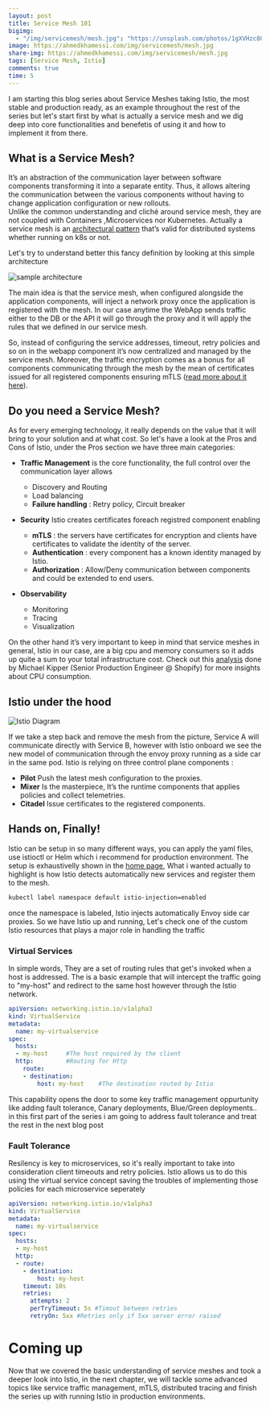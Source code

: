 ```yaml
---
layout: post
title: Service Mesh 101
bigimg:
  - "/img/servicemesh/mesh.jpg": "https://unsplash.com/photos/1gXVHzc8024"
image: https://ahmedkhamessi.com/img/servicemesh/mesh.jpg
share-img: https://ahmedkhamessi.com/img/servicemesh/mesh.jpg
tags: [Service Mesh, Istio]
comments: true
time: 5
---
```

I am starting this blog series about Service Meshes taking Istio, the most stable and production ready, as an example throughout the rest of the series but let's start first by what is actually a service mesh and we dig deep into core functionalities and benefetis of using it and how to implement it from there. 

## What is a Service Mesh?

It’s an abstraction of the communication layer between software components transforming it into a separate entity. Thus, it allows altering the communication between the various components without having to change application configuration or new rollouts.  
Unlike the common understanding and cliché around service mesh, they are not coupled with Containers ,Microservices nor Kubernetes. Actually a service mesh is an [architectural pattern](https://docs.microsoft.com/en-us/dotnet/architecture/cloud-native/service-mesh-communication-infrastructure) that’s valid for distributed systems whether running on k8s or not.

Let's try to understand better this fancy definition by looking at this simple architecture

![sample architecture](https://ahmedkhamessi.com/img/servicemesh/service-mesh-generalarchitecture.png)

The main idea is that the service mesh, when configured alongside the application components, will inject a network proxy once the application is registered with the mesh. In our case anytime the WebApp sends traffic either to the DB or the API it will go through the proxy and it will apply the rules that we defined in our service mesh.

So, instead of configuring the service addresses, timeout, retry policies and so on in the webapp component it’s now centralized and managed by the service mesh. Moreover, the traffic encryption comes as a bonus for all components communicating through the mesh by the mean of certificates issued for all registered components ensuring mTLS ([read more about it here](https://medium.com/@FreedomBen/what-is-mtls-and-how-does-it-work-9dcdbf6c1e41)).

## Do you need a Service Mesh?

As for every emerging technology, it really depends on the value that it will bring to your solution and at what cost. So let's have a look at the Pros and Cons of Istio, under the Pros section we have three main categories:

- **Traffic Management** is the core functionality, the full control over the communication layer allows
    * Discovery and Routing
    * Load balancing
    * **Failure handling** : Retry policy, Circuit breaker

- **Security** Istio creates certificates foreach registred component enabling
    * **mTLS** : the servers have certificates for encryption and clients have certificates to validate the identity of the server.
    * **Authentication** : every component has a known identity managed by Istio.
    * **Authorization** : Allow/Deny communication between components and could be extended to end users.

- **Observability**
    * Monitoring
    * Tracing
    * Visualization      

On the other hand it’s very important to keep in mind that service meshes in general, Istio in our case, are a big cpu and memory consumers so it adds up quite a sum to your total infrastructure cost. Check out this [analysis](https://medium.com/@michael_87395/benchmarking-istio-linkerd-cpu-c36287e32781) done by Michael Kipper (Senior Production Engineer @ Shopify) for more insights about CPU consumption.

## Istio under the hood

![Istio Diagram](https://ahmedkhamessi.com/img/servicemesh/istio_diagram.png)

If we take a step back and remove the mesh from the picture, Service A will communicate directly with Service B, however with Istio onboard we see the new model of communication through the envoy proxy running as a side car in the same pod.
Istio is relying on three control plane components :

- **Pilot** Push the latest mesh configuration to the proxies.
- **Mixer** Is the masterpiece, It’s the runtime components that applies policies and collect telemetries.
- **Citadel** Issue certificates to the registered components.

## Hands on, Finally!

Istio can be setup in so many different ways, you can apply the yaml files, use istioctl or Helm which i recommend for production environment. The setup is exhaustivelly shown in the [home page](https://istio.io/latest/docs/setup/getting-started/), What i wanted actually to highlight is how Istio detects automatically new services and register them to the mesh.
```bash
kubectl label namespace default istio-injection=enabled
```
once the namespace is labeled, Istio injects automatically Envoy side car proxies. So we have Istio up and running, Let's check one of the custom Istio resources that plays a major role in handling the traffic

### Virtual Services

In simple words, They are a set of routing rules that get's invoked when a host is addressed. The is a basic example that will intercept the traffic going to "my-host" and redirect to the same host however through the Istio network. 
```yaml
apiVersion: networking.istio.io/v1alpha3
kind: VirtualService
metadata:
  name: my-virtualservice
spec:
  hosts:
  - my-host     #The host required by the client
  http:         #Routing for Http
    route:
    - destination:
        host: my-host    #The destination routed by Istio
```
This capability opens the door to some key traffic management oppurtunity like adding fault tolerance, Canary deployments, Blue/Green deployments.. in this first part of the series i am going to address fault tolerance and treat the rest in the next blog post

### Fault Tolerance

Resilency is key to microservices, so it's really important to take into consideration client timeouts and retry policies. Istio allows us to do this using the virtual service concept saving the troubles of implementing those policies for each microservice seperately
```yaml
apiVersion: networking.istio.io/v1alpha3
kind: VirtualService
metadata:
  name: my-virtualservice
spec:
  hosts:
  - my-host
  http:
  - route:
    - destination:
        host: my-host
    timeout: 10s   
    retries:
      attempts: 2
      perTryTimeout: 5s #Timout between retries
      retryOn: 5xx #Retries only if 5xx server error raised
```

# Coming up

Now that we covered the basic understanding of service meshes and took a deeper look into Istio, in the next chapter, we will tackle some advanced topics like service traffic management, mTLS, distributed tracing and finish the series up with running Istio in production environments.